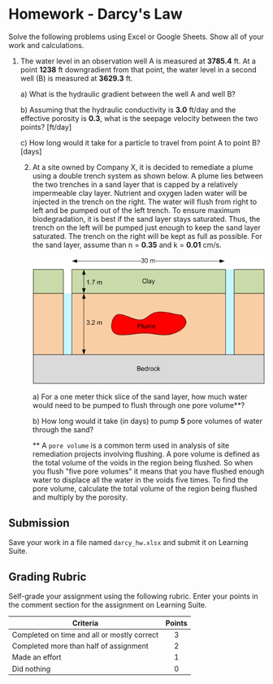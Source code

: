 # Homework - Darcy's Law

Solve the following problems using Excel or Google Sheets. Show all of your work and calculations.

1. The water level in an observation well A is measured at **3785.4** ft. At a point **1238** ft downgradient from that point, the water level in a second well (B) is measured at **3629.3** ft.

    a) What is the hydraulic gradient between the well A and well B?
    
    b) Assuming that the hydraulic conductivity is **3.0** ft/day and the effective porosity is **0.3**, what is the seepage velocity between the two points? [ft/day]
    
    c) How long would it take for a particle to travel from point A to point B? [days]

   2. At a site owned by Company X, it is decided to remediate a plume using a double trench system as shown below. A 
      plume lies between the two trenches in a sand layer that is capped by a relatively impermeable clay layer. 
      Nutrient and oxygen laden water will be injected in the trench on the right. The water will flush from right 
      to left and be pumped out of the left trench. To ensure maximum biodegradation, it is best if the sand layer 
      stays saturated. Thus, the trench on the left will be pumped just enough to keep the sand layer saturated. The 
      trench on the right will be kept as full as possible. For the sand layer, assume than n = **0.35** and k = 
      **0.01** cm/s.

      ![trench.gif](trench.gif)

      a) For a one meter thick slice of the sand layer, how much water would need to be pumped to flush through one 
      pore volume**?
   
      b) How long would it take (in days) to pump **5** pore volumes of water through the sand?

      ** A `pore volume` is a common term used in analysis of site remediation projects involving flushing. A pore volume is 
      defined 
      as the total volume of the voids in the region being flushed. So when you flush "five pore volumes" it means that you have flushed enough water to displace all the water in the voids five times. To find the pore volume, calculate the total volume of the region being flushed and multiply by the porosity.

## Submission

Save your work in a file named `darcy_hw.xlsx` and submit it on Learning Suite.

## Grading Rubric

Self-grade your assignment using the following rubric. Enter your points in the comment section for the assignment on Learning Suite.

| Criteria                                    | Points |
|---------------------------------------------|:------:|
| Completed on time and all or mostly correct |   3    |
| Completed more than half of assignment      |   2    |
| Made an effort                              |   1    |
| Did nothing                                 |   0    |